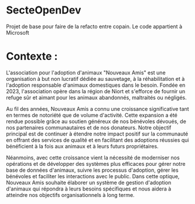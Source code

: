# SecteOpenDev
 Projet de base pour faire de la refacto entre copain. Le code appartient à Microsoft
 
# Contexte :
L'association pour l'adoption d'animaux "Nouveaux Amis" est une organisation à but non lucratif dédiée au sauvetage, à la réhabilitation et à l'adoption responsable d'animaux domestiques dans le besoin. Fondée en 2023, l'association opère dans la région de Niort et s'efforce de fournir un refuge sûr et aimant pour les animaux abandonnés, maltraités ou négligés.

Au fil des années, Nouveaux Amis a connu une croissance significative tant en termes de notoriété que de volume d'activité. Cette expansion a été rendue possible grâce au soutien généreux de nos bénévoles dévoués, de nos partenaires communautaires et de nos donateurs. Notre objectif principal est de continuer à étendre notre impact positif sur la communauté en offrant des services de qualité et en facilitant des adoptions réussies qui bénéficient à la fois aux animaux et à leurs futurs propriétaires.

Néanmoins, avec cette croissance vient la nécessité de moderniser nos opérations et de développer des systèmes plus efficaces pour gérer notre base de données d'animaux, suivre les processus d'adoption, gérer les bénévoles et faciliter les interactions avec le public. Dans cette optique, Nouveaux Amis souhaite élaborer un système de gestion d'adoption d'animaux qui répondra à leurs besoins spécifiques et nous aidera à atteindre nos objectifs organisationnels à long terme.
